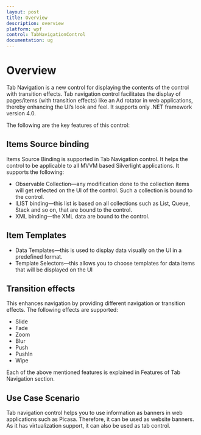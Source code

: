 ```yaml
---
layout: post
title: Overview
description: overview
platform: wpf
control: TabNavigationControl
documentation: ug
---
```


# Overview

Tab Navigation is a new control for displaying the contents of the control with transition effects. Tab navigation control facilitates the display of pages/items (with transition effects) like an Ad rotator in web applications, thereby enhancing the UI’s look and feel. It supports only .NET framework version 4.0. 

The following are the key features of this control:

## Items Source binding

Items Source Binding is supported in Tab Navigation control. It helps the control to be applicable to all MVVM based Silverlight applications. It supports the following:

* Observable Collection—any modification done to the collection items will get reflected on the UI of the control.  Such a collection is bound to the control.
* ILIST binding—this list is based on all collections such as List, Queue, Stack and so on, that are bound to the control.
* XML binding—the XML data are bound to the control.



## Item Templates

* Data Templates—this is used to display data visually on the UI in a predefined format.
* Template Selectors—this allows you to choose templates for data items that will be displayed on the UI



## Transition effects

This enhances navigation by providing different navigation or transition effects. The following effects are supported:

* Slide
* Fade
* Zoom
* Blur
* Push
* PushIn
* Wipe



Each of the above mentioned features is explained in Features of Tab Navigation section.

## Use Case Scenario

Tab navigation control helps you to use information as banners in web applications such as Picasa. Therefore, it can be used as website banners. As it has virtualization support, it can also be used as tab control.

